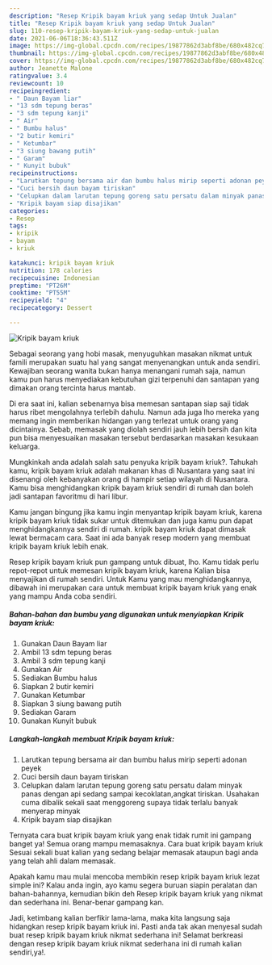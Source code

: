 ```yaml
---
description: "Resep Kripik bayam kriuk yang sedap Untuk Jualan"
title: "Resep Kripik bayam kriuk yang sedap Untuk Jualan"
slug: 110-resep-kripik-bayam-kriuk-yang-sedap-untuk-jualan
date: 2021-06-06T18:36:43.511Z
image: https://img-global.cpcdn.com/recipes/19877862d3abf8be/680x482cq70/kripik-bayam-kriuk-foto-resep-utama.jpg
thumbnail: https://img-global.cpcdn.com/recipes/19877862d3abf8be/680x482cq70/kripik-bayam-kriuk-foto-resep-utama.jpg
cover: https://img-global.cpcdn.com/recipes/19877862d3abf8be/680x482cq70/kripik-bayam-kriuk-foto-resep-utama.jpg
author: Jeanette Malone
ratingvalue: 3.4
reviewcount: 10
recipeingredient:
- " Daun Bayam liar"
- "13 sdm tepung beras"
- "3 sdm tepung kanji"
- " Air"
- " Bumbu halus"
- "2 butir kemiri"
- " Ketumbar"
- "3 siung bawang putih"
- " Garam"
- " Kunyit bubuk"
recipeinstructions:
- "Larutkan tepung bersama air dan bumbu halus mirip seperti adonan peyek"
- "Cuci bersih daun bayam tiriskan"
- "Celupkan dalam larutan tepung goreng satu persatu dalam minyak panas dengan api sedang sampai kecoklatan,angkat tiriskan. Usahakan cuma dibalik sekali saat menggoreng supaya tidak terlalu banyak menyerap minyak"
- "Kripik bayam siap disajikan"
categories:
- Resep
tags:
- kripik
- bayam
- kriuk

katakunci: kripik bayam kriuk 
nutrition: 178 calories
recipecuisine: Indonesian
preptime: "PT26M"
cooktime: "PT55M"
recipeyield: "4"
recipecategory: Dessert

---
```



![Kripik bayam kriuk](https://img-global.cpcdn.com/recipes/19877862d3abf8be/680x482cq70/kripik-bayam-kriuk-foto-resep-utama.jpg)

Sebagai seorang yang hobi masak, menyuguhkan masakan nikmat untuk famili merupakan suatu hal yang sangat menyenangkan untuk anda sendiri. Kewajiban seorang  wanita bukan hanya menangani rumah saja, namun kamu pun harus menyediakan kebutuhan gizi terpenuhi dan santapan yang dimakan orang tercinta harus mantab.

Di era  saat ini, kalian sebenarnya bisa memesan santapan siap saji tidak harus ribet mengolahnya terlebih dahulu. Namun ada juga lho mereka yang memang ingin memberikan hidangan yang terlezat untuk orang yang dicintainya. Sebab, memasak yang diolah sendiri jauh lebih bersih dan kita pun bisa menyesuaikan masakan tersebut berdasarkan masakan kesukaan keluarga. 



Mungkinkah anda adalah salah satu penyuka kripik bayam kriuk?. Tahukah kamu, kripik bayam kriuk adalah makanan khas di Nusantara yang saat ini disenangi oleh kebanyakan orang di hampir setiap wilayah di Nusantara. Kamu bisa menghidangkan kripik bayam kriuk sendiri di rumah dan boleh jadi santapan favoritmu di hari libur.

Kamu jangan bingung jika kamu ingin menyantap kripik bayam kriuk, karena kripik bayam kriuk tidak sukar untuk ditemukan dan juga kamu pun dapat menghidangkannya sendiri di rumah. kripik bayam kriuk dapat dimasak lewat bermacam cara. Saat ini ada banyak resep modern yang membuat kripik bayam kriuk lebih enak.

Resep kripik bayam kriuk pun gampang untuk dibuat, lho. Kamu tidak perlu repot-repot untuk memesan kripik bayam kriuk, karena Kalian bisa menyajikan di rumah sendiri. Untuk Kamu yang mau menghidangkannya, dibawah ini merupakan cara untuk membuat kripik bayam kriuk yang enak yang mampu Anda coba sendiri.

<!--inarticleads1-->

##### Bahan-bahan dan bumbu yang digunakan untuk menyiapkan Kripik bayam kriuk:

1. Gunakan  Daun Bayam liar
1. Ambil 13 sdm tepung beras
1. Ambil 3 sdm tepung kanji
1. Gunakan  Air
1. Sediakan  Bumbu halus
1. Siapkan 2 butir kemiri
1. Gunakan  Ketumbar
1. Siapkan 3 siung bawang putih
1. Sediakan  Garam
1. Gunakan  Kunyit bubuk




<!--inarticleads2-->

##### Langkah-langkah membuat Kripik bayam kriuk:

1. Larutkan tepung bersama air dan bumbu halus mirip seperti adonan peyek
1. Cuci bersih daun bayam tiriskan
1. Celupkan dalam larutan tepung goreng satu persatu dalam minyak panas dengan api sedang sampai kecoklatan,angkat tiriskan. Usahakan cuma dibalik sekali saat menggoreng supaya tidak terlalu banyak menyerap minyak
1. Kripik bayam siap disajikan




Ternyata cara buat kripik bayam kriuk yang enak tidak rumit ini gampang banget ya! Semua orang mampu memasaknya. Cara buat kripik bayam kriuk Sesuai sekali buat kalian yang sedang belajar memasak ataupun bagi anda yang telah ahli dalam memasak.

Apakah kamu mau mulai mencoba membikin resep kripik bayam kriuk lezat simple ini? Kalau anda ingin, ayo kamu segera buruan siapin peralatan dan bahan-bahannya, kemudian bikin deh Resep kripik bayam kriuk yang nikmat dan sederhana ini. Benar-benar gampang kan. 

Jadi, ketimbang kalian berfikir lama-lama, maka kita langsung saja hidangkan resep kripik bayam kriuk ini. Pasti anda tak akan menyesal sudah buat resep kripik bayam kriuk nikmat sederhana ini! Selamat berkreasi dengan resep kripik bayam kriuk nikmat sederhana ini di rumah kalian sendiri,ya!.

